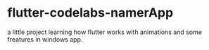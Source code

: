 # flutter-codelabs-namerApp
a little project learning how flutter works with animations and some freatures in windows app.
